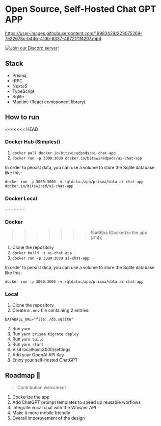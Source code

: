 # Open Source, Self-Hosted Chat GPT APP

https://user-images.githubusercontent.com/19983429/223075269-7e22678c-b44b-41db-8337-48721f1f4207.mp4

[![Join our Discord server!](https://invidget.switchblade.xyz/RwFPjfTZdT)](http://discord.gg/RwFPjfTZdT)

## Stack

- Prisma,
- tRPC
- NextJS
- TypeScript
- Sqlite
- Mantine (React comoponent library)


## How to run

<<<<<<< HEAD
### Docker Hub (Simplest)
1. `docker pull docker.io/bitswiredpods/ai-chat-app`
2. `docker run -p 3000:3000 docker.io/bitswiredpods/ai-chat-app`

In order to persist data, you can use a volume to store the Sqlite database like this:

`docker run -p 3000:3000 -v sqldata:/app/prisma/data ai-chat-app docker.io/bitswired/ai-chat-app`

### Docker Local
=======
### Docker
>>>>>>> f5a66ba (Dockerize the app (#14))
1. Clone the repository
2. `docker build -t ai-chat-app .`
3. `docker run -p 3000:3000 ai-chat-app`

In order to persist data, you can use a volume to store the Sqlite database like this:

`docker run -p 3000:3000 -v sqldata:/app/prisma/data ai-chat-app`

### Local

1. Clone the repository
2. Create a `.env` file containing 2 entries:

```
DATABASE_URL="file:./db.sqlite"
```

2. Run `yarn`
3. Run `yarn prisma migrate deploy`
4. Run `yarn build`
5. Run `yarn start`
6. Visit localhost:3000/settings
7. Add your OpenAI API Key
8. Enjoy your self-hosted ChatGPT

## Roadmap 🚀

> Contribution welcomed!

1. Dockerize the app
2. Add ChatGPT prompt templates to speed up reusable worflows
3. Integrate vocal chat with the Whisper API
4. Make it more mobile friendly
5. Overall imporovement of the design

